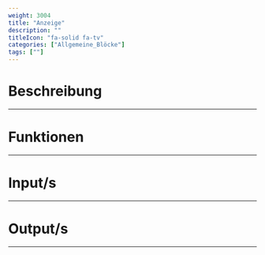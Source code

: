 ```yaml
---
weight: 3004
title: "Anzeige"
description: ""
titleIcon: "fa-solid fa-tv"
categories: ["Allgemeine_Blöcke"]
tags: [""]
---
```



# Beschreibung
---

# Funktionen
---

# Input/s
---

# Output/s
---
